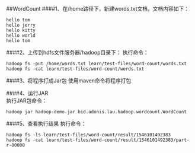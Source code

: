 ##WordCount
####1、在/home路径下，新建words.txt文档，文档内容如下：

```text
hello tom
hello jerry
hello kitty
hello world
hello tom
```
 
####2、上传到hdfs文件服务器/hadoop目录下：
执行命令：
```text
hadoop fs -put /home/words.txt learn/test-files/word-count/words.txt
hadoop fs -cat learn/test-files/word-count/words.txt
```

####3、将程序打成Jar包
使用maven命令将程序打包<br/>

####4、运行JAR        
执行JAR包命令：
```text
hadoop jar hadoop-demo.jar bid.adonis.lau.hadoop.wordcount.WordCount
```
 
####5、查看执行结果
执行命令：
```text
hadoop fs -ls learn/test-files/word-count/result/1546101492383
hadoop fs -cat learn/test-files/word-count/result/1546101492383/part-r-00000

```
